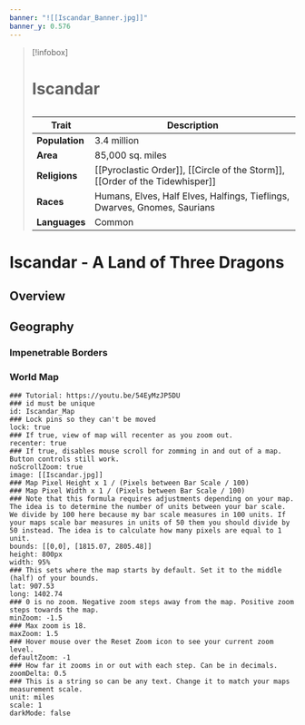 ```yaml
---
banner: "![[Iscandar_Banner.jpg]]"
banner_y: 0.576
---
```

> [!infobox]
> # Iscandar
> ###### 
> | Trait                        | Description                                                                                                               |
> | ---------------------------- | ------------------------------------------------------------------------------------------------------------------------- |
> | **Population**        | 3.4 million                                                                  |
> | **Area**                | 85,000 sq. miles                           |
> | **Religions**                 |   [[Pyroclastic Order]], [[Circle of the Storm]], [[Order of the Tidewhisper]]                                                    |
> | **Races**            | Humans, Elves, Half Elves, Halfings, Tieflings, Dwarves, Gnomes, Saurians |
> | **Languages**                 | Common                                                                                                                   |
# Iscandar - A Land of Three Dragons
## Overview

## Geography
### Impenetrable Borders 
### World Map
```leaflet
### Tutorial: https://youtu.be/54EyMzJP5DU
### id must be unique
id: Iscandar_Map
### Lock pins so they can't be moved
lock: true
### If true, view of map will recenter as you zoom out. 
recenter: true
### If true, disables mouse scroll for zomming in and out of a map. Button controls still work. 
noScrollZoom: true
image: [[Iscandar.jpg]]
### Map Pixel Height x 1 / (Pixels between Bar Scale / 100)
### Map Pixel Width x 1 / (Pixels between Bar Scale / 100) 
### Note that this formula requires adjustments depending on your map. The idea is to determine the number of units between your bar scale. We divide by 100 here because my bar scale measures in 100 units. If your maps scale bar measures in units of 50 them you should divide by 50 instead. The idea is to calculate how many pixels are equal to 1 unit. 
bounds: [[0,0], [1815.07, 2805.48]]
height: 800px
width: 95%
### This sets where the map starts by default. Set it to the middle (half) of your bounds. 
lat: 907.53
long: 1402.74
### 0 is no zoom. Negative zoom steps away from the map. Positive zoom steps towards the map. 
minZoom: -1.5
### Max zoom is 18. 
maxZoom: 1.5
### Hover mouse over the Reset Zoom icon to see your current zoom level. 
defaultZoom: -1
### How far it zooms in or out with each step. Can be in decimals. 
zoomDelta: 0.5
### This is a string so can be any text. Change it to match your maps measurement scale. 
unit: miles
scale: 1
darkMode: false
```
